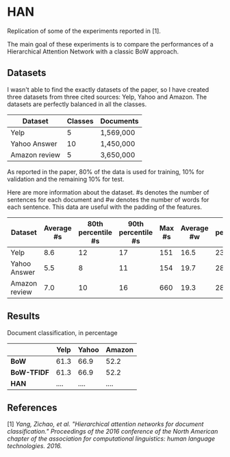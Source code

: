 # HAN

Replication of some of the experiments reported in [1].

The main goal of these experiments is to compare the performances of a Hierarchical Attention Network with a classic BoW approach.

## Datasets

I wasn't able to find the exactly datasets of the paper, so I have created three datasets from three cited sources: Yelp, Yahoo and Amazon. The datasets are perfectly balanced in all the classes.

|  **Dataset**  | **Classes** | **Documents** |
|---------------|-------------|---------------|
|     Yelp      |      5      |   1,569,000   |
| Yahoo Answer  |      10     |   1,450,000   |
| Amazon review |      5      |   3,650,000   |

As reported in the paper, 80% of the data is used for training, 10% for validation and the remaining 10% for test.

Here are more information about the dataset. #s denotes the number of sentences for each document and #w denotes the number of words for each sentence. This data are useful with the padding of the features.

|  **Dataset**  | **Average #s** | **80th percentile #s** | **90th percentile #s** | **Max #s** | **Average #w** | **80th percentile #w** | **90th percentile #w** | **Max #w** |
|---------------|----------------|------------------------|------------------------|------------|----------------|------------------------|------------------------|------------|
|     Yelp      |      8.6       |           12           |           17           |    151     |      16.5      |          23            |        30              |     846    |
| Yahoo Answer  |      5.5       |            8           |           11           |    154     |      19.7      |          28            |        37              |    3977    |
| Amazon review |      7.0       |           10           |           16           |    660     |      19.3      |          28            |        35              |    1981    |

## Results

Document classification, in percentage

|               | **Yelp** | **Yahoo** | **Amazon** |
|---------------|----------|-----------|------------|
| **BoW**       |   61.3   |   66.9    |    52.2    |
| **BoW-TFIDF** |   61.3   |   66.9    |    52.2    |
| **HAN**       |   ....   |   ....    |    ....    |

## References

[1] *Yang, Zichao, et al. "Hierarchical attention networks for document classification." Proceedings of the 2016 conference of the North American chapter of the association for computational linguistics: human language technologies. 2016.*
